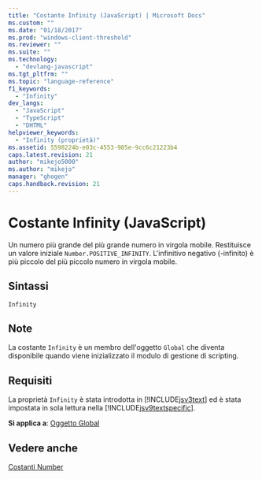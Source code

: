 ```yaml
---
title: "Costante Infinity (JavaScript) | Microsoft Docs"
ms.custom: ""
ms.date: "01/18/2017"
ms.prod: "windows-client-threshold"
ms.reviewer: ""
ms.suite: ""
ms.technology: 
  - "devlang-javascript"
ms.tgt_pltfrm: ""
ms.topic: "language-reference"
f1_keywords: 
  - "Infinity"
dev_langs: 
  - "JavaScript"
  - "TypeScript"
  - "DHTML"
helpviewer_keywords: 
  - "Infinity (proprietà)"
ms.assetid: 5598224b-e03c-4553-985e-9cc6c21223b4
caps.latest.revision: 21
author: "mikejo5000"
ms.author: "mikejo"
manager: "ghogen"
caps.handback.revision: 21
---
```

# Costante Infinity (JavaScript)
Un numero più grande del più grande numero in virgola mobile.  Restituisce un valore iniziale `Number.POSITIVE_INFINITY`.  L'infinitivo negativo \(\-infinito\) è più piccolo del più piccolo numero in virgola mobile.  
  
## Sintassi  
  
```  
Infinity   
```  
  
## Note  
 La costante `Infinity` è un membro dell'oggetto `Global` che diventa disponibile quando viene inizializzato il modulo di gestione di scripting.  
  
## Requisiti  
 La proprietà `Infinity` è stata introdotta in [!INCLUDE[jsv3text](../../javascript/reference/includes/jsv3text-md.md)] ed è stata impostata in sola lettura nella [!INCLUDE[jsv9textspecific](../../javascript/reference/includes/jsv9textspecific-md.md)].  
  
 **Si applica a**: [Oggetto Global](../../javascript/reference/global-object-javascript.md)  
  
## Vedere anche  
 [Costanti Number](../../javascript/reference/number-constants-javascript.md)